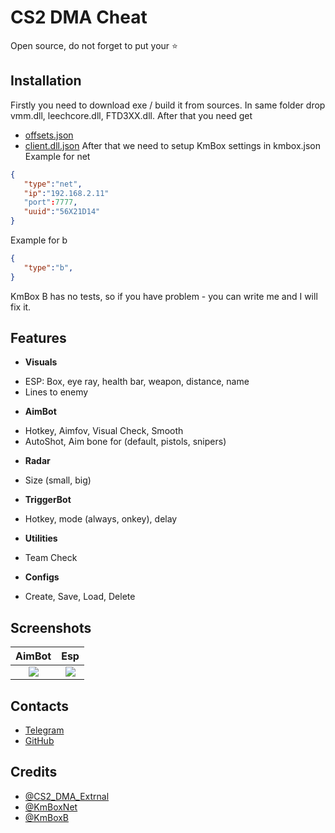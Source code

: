 
# CS2 DMA Cheat

Open source, do not forget to put your ⭐

## Installation

Firstly you need to download exe / build it from sources. In same folder drop vmm.dll, leechcore.dll, FTD3XX.dll. After that you need get
- [offsets.json](https://github.com/a2x/cs2-dumper/blob/main/generated/offsets.json)
- [client.dll.json](https://github.com/a2x/cs2-dumper/blob/main/generated/client.dll.json)
After that we need to setup KmBox settings in kmbox.json
Example for net
```json
{
   "type":"net",
   "ip":"192.168.2.11"
   "port":7777,
   "uuid":"56X21D14"
}
```
Example for b
```json
{
   "type":"b",
}
```
KmBox B has no tests, so if you have problem - you can write me and I will fix it.
    
## Features

- **Visuals**
* ESP: Box, eye ray, health bar, weapon, distance, name
* Lines to enemy
- **AimBot**
* Hotkey, Aimfov, Visual Check, Smooth
* AutoShot, Aim bone for (default, pistols, snipers)
- **Radar**
* Size (small, big)
- **TriggerBot**
* Hotkey, mode (always, onkey), delay
- **Utilities**
* Team Check
- **Configs**
* Create, Save, Load, Delete
## Screenshots

AimBot             |  Esp
:-------------------------:|:-------------------------:
![](https://i.ibb.co/0cWbLz9/18-03-2024-223433.jpg)  |  ![](https://i.ibb.co/hK75dYr/18-03-2024-223423.jpg)

## Contacts

 - [Telegram](https://t.me/cherepoveciv)
 - [GitHub](https://github.com/IvanAcoola)


## Credits

- [@CS2_DMA_Extrnal](https://github.com/Mzzzj/CS2_DMA_Extrnal)
- [@KmBoxNet](https://github.com/TKazer/KmBoxNetManager)
- [@KmBoxB](https://github.com/sys-1337/kmbox-communication)

